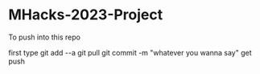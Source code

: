# MHacks-2023-Project
To push into this repo 

first type
git add --a
git pull
git commit -m "whatever you wanna say"
get push
